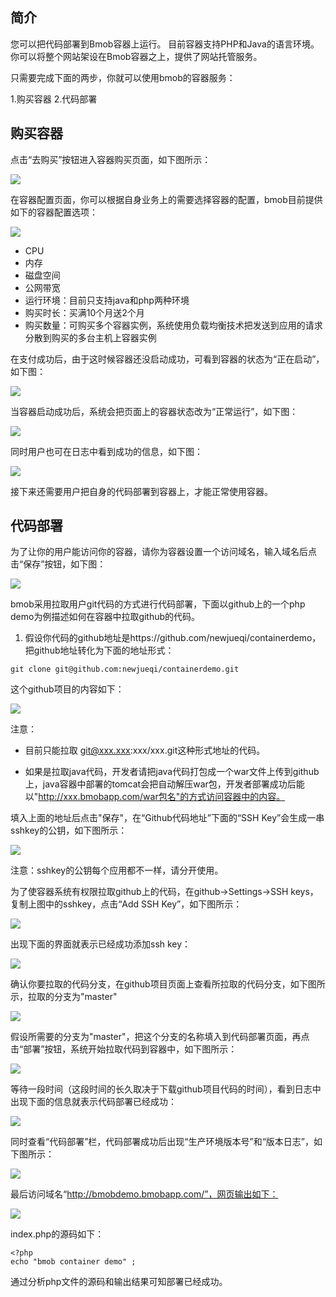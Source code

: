## 简介

您可以把代码部署到Bmob容器上运行。
目前容器支持PHP和Java的语言环境。
你可以将整个网站架设在Bmob容器之上，提供了网站托管服务。

只需要完成下面的两步，你就可以使用bmob的容器服务：

1.购买容器
2.代码部署

## 购买容器

点击“去购买”按钮进入容器购买页面，如下图所示：

![](image/1.png)

在容器配置页面，你可以根据自身业务上的需要选择容器的配置，bmob目前提供如下的容器配置选项：

![](image/2.png)

- CPU
- 内存
- 磁盘空间
- 公网带宽
- 运行环境：目前只支持java和php两种环境
- 购买时长：买满10个月送2个月
- 购买数量：可购买多个容器实例，系统使用负载均衡技术把发送到应用的请求分散到购买的多台主机上容器实例


在支付成功后，由于这时候容器还没启动成功，可看到容器的状态为“正在启动”，如下图：

![](image/3.png)

当容器启动成功后，系统会把页面上的容器状态改为“正常运行”，如下图：

![](image/4.png)

同时用户也可在日志中看到成功的信息，如下图：

![](image/5.png)

接下来还需要用户把自身的代码部署到容器上，才能正常使用容器。

## 代码部署

为了让你的用户能访问你的容器，请你为容器设置一个访问域名，输入域名后点击“保存”按钮，如下图：

![](image/6.png)

bmob采用拉取用户git代码的方式进行代码部署，下面以github上的一个php demo为例描述如何在容器中拉取github的代码。

1. 假设你代码的github地址是https://github.com/newjueqi/containerdemo，把github地址转化为下面的地址形式：

    
```
git clone git@github.com:newjueqi/containerdemo.git 
```

这个github项目的内容如下：

![](image/14.png)

注意：

- 目前只能拉取 git@xxx.xxx:xxx/xxx.git这种形式地址的代码。

- 如果是拉取java代码，开发者请把java代码打包成一个war文件上传到github上，java容器中部署的tomcat会把自动解压war包，开发者部署成功后能以"http://xxx.bmobapp.com/war包名"的方式访问容器中的内容。

填入上面的地址后点击"保存"，在“Github代码地址”下面的“SSH Key”会生成一串sshkey的公钥，如下图所示：

![](image/8.png)

注意：sshkey的公钥每个应用都不一样，请分开使用。

为了使容器系统有权限拉取github上的代码，在github->Settings->SSH keys，复制上图中的sshkey，点击“Add SSH Key”，如下图所示：

![](image/9.png)


出现下面的界面就表示已经成功添加ssh key：

![](image/10.png)

确认你要拉取的代码分支，在github项目页面上查看所拉取的代码分支，如下图所示，拉取的分支为"master"

![](image/7.png)


假设所需要的分支为"master"，把这个分支的名称填入到代码部署页面，再点击“部署”按钮，系统开始拉取代码到容器中，如下图所示：

![](image/11.png)

等待一段时间（这段时间的长久取决于下载github项目代码的时间），看到日志中出现下面的信息就表示代码部署已经成功：

![](image/12.png)

同时查看“代码部署”栏，代码部署成功后出现“生产环境版本号”和“版本日志”，如下图所示：

![](image/13.png)

最后访问域名“http://bmobdemo.bmobapp.com/”，网页输出如下：

![](image/15.png)

index.php的源码如下：

```
<?php
echo "bmob container demo" ;
```

通过分析php文件的源码和输出结果可知部署已经成功。

